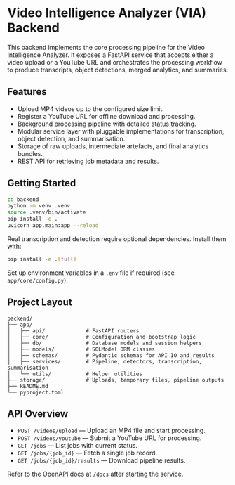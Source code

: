 # Video Intelligence Analyzer (VIA) Backend

This backend implements the core processing pipeline for the Video Intelligence Analyzer. It exposes a FastAPI service that accepts either a video upload or a YouTube URL and orchestrates the processing workflow to produce transcripts, object detections, merged analytics, and summaries.

## Features

- Upload MP4 videos up to the configured size limit.
- Register a YouTube URL for offline download and processing.
- Background processing pipeline with detailed status tracking.
- Modular service layer with pluggable implementations for transcription, object detection, and summarisation.
- Storage of raw uploads, intermediate artefacts, and final analytics bundles.
- REST API for retrieving job metadata and results.

## Getting Started

```bash
cd backend
python -m venv .venv
source .venv/bin/activate
pip install -e .
uvicorn app.main:app --reload
```

Real transcription and detection require optional dependencies. Install them with:

```bash
pip install -e .[full]
```

Set up environment variables in a `.env` file if required (see `app/core/config.py`).

## Project Layout

```
backend/
├── app/
│   ├── api/             # FastAPI routers
│   ├── core/            # Configuration and bootstrap logic
│   ├── db/              # Database models and session helpers
│   ├── models/          # SQLModel ORM classes
│   ├── schemas/         # Pydantic schemas for API IO and results
│   ├── services/        # Pipeline, detectors, transcription, summarisation
│   └── utils/           # Helper utilities
├── storage/             # Uploads, temporary files, pipeline outputs
├── README.md
└── pyproject.toml
```

## API Overview

- `POST /videos/upload` — Upload an MP4 file and start processing.
- `POST /videos/youtube` — Submit a YouTube URL for processing.
- `GET /jobs` — List jobs with current status.
- `GET /jobs/{job_id}` — Fetch a single job record.
- `GET /jobs/{job_id}/results` — Download pipeline results.

Refer to the OpenAPI docs at `/docs` after starting the service.
